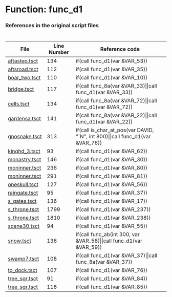 # Function: func_d1
### References in the original script files

#

| File | Line Number | Reference code |
| --- | --- | --- |
| [aftastep.tsct](../../../out/aftastep.tsct#L134) | 134 | if(call func_d1(var &VAR_53)) |
| [aftsroad.tsct](../../../out/aftsroad.tsct#L112) | 112 | if(call func_d1(var &VAR_35)) |
| [boar_two.tsct](../../../out/boar_two.tsct#L110) | 110 | if(call func_d1(var &VAR_10)) |
| [bridge.tsct](../../../out/bridge.tsct#L117) | 117 | if(call func_8a(var &VAR_33)\|\|call func_d1(var &VAR_33)) |
| [cells.tsct](../../../out/cells.tsct#L134) | 134 | if(call func_8a(var &VAR_72)\|\|call func_d1(var &VAR_72)) |
| [gardensa.tsct](../../../out/gardensa.tsct#L141) | 141 | if(call func_8a(var &VAR_22)\|\|call func_d1(var &VAR_22)) |
| [gnosnake.tsct](../../../out/gnosnake.tsct#L313) | 313 | if(call is_char_at_pos(var DAVID, "`N", int 800)\|\|call func_d1(var &VAR_76)) |
| [kinghd_3.tsct](../../../out/kinghd_3.tsct#L93) | 93 | if(call func_d1(var &VAR_62)) |
| [monastry.tsct](../../../out/monastry.tsct#L146) | 146 | if(call func_d1(var &VAR_30)) |
| [moninner.tsct](../../../out/moninner.tsct#L236) | 236 | if(call func_d1(var &VAR_80)) |
| [moninner.tsct](../../../out/moninner.tsct#L291) | 291 | if(call func_d1(var &VAR_81)) |
| [oneskull.tsct](../../../out/oneskull.tsct#L127) | 127 | if(call func_d1(var &VAR_56)) |
| [raingate.tsct](../../../out/raingate.tsct#L95) | 95 | if(call func_d1(var &VAR_37)) |
| [s_gates.tsct](../../../out/s_gates.tsct#L136) | 136 | if(call func_d1(var &VAR_17)) |
| [s_throne.tsct](../../../out/s_throne.tsct#L1799) | 1799 | if(call func_d1(var &VAR_237)) |
| [s_throne.tsct](../../../out/s_throne.tsct#L1810) | 1810 | if(call func_d1(var &VAR_238)) |
| [scene30.tsct](../../../out/scene30.tsct#L94) | 94 | if(call func_d1(var &VAR_55)) |
| [snow.tsct](../../../out/snow.tsct#L136) | 136 | if(call func_ab(int 300, var &VAR_58)\|\|call func_d1(var &VAR_59)) |
| [swamp7.tsct](../../../out/swamp7.tsct#L108) | 108 | if(call func_d1(var &VAR_37)\|\|call func_8a(var &VAR_37)) |
| [to_dock.tsct](../../../out/to_dock.tsct#L107) | 107 | if(call func_d1(var &VAR_76)) |
| [tree_sqr.tsct](../../../out/tree_sqr.tsct#L91) | 91 | if(call func_d1(var &VAR_84)) |
| [tree_sqr.tsct](../../../out/tree_sqr.tsct#L116) | 116 | if(call func_d1(var &VAR_85)) |
